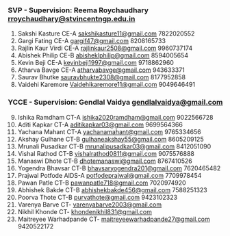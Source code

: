 ### SVP - Supervision: Reema Roychaudhary rroychaudhary@stvincentngp.edu.in
1. Sakshi Kasture CE-A sakshikasture11@gmail.com 7822020552
2. Gargi Fating CE-A gargif47@gmail.com  8208165733
3. Rajlin Kaur Virdi CE-A rajlinkaur2508@gmail.com 9960737174
4. Abishek Philip CE-B abisheklphilip@gmail.com 8594005654
5. Kevin Beji CE-A kevinbeji1997@gmail.com 9718862960
6. Atharva Bavge CE-A atharvabavge@gmail.com 943633371
7. Saurav Bhutke sauravbhukte2308@gmail.com 8177952858
8. Vaidehi Karemore Vaidehikaremore11@gmail.com 9049646491

### YCCE - Supervision: Gendlal Vaidya gendlalvaidya@gmail.com
9.  Ishika Ramdham 	CT-A 	ishika2020ramdham@gmail.com	9022566728
10. Aditi Kapkar CT-A 	aditikapkar03@gmail.com 9699564366
11. Yachana Mahant CT-A 		yachanamahant@gmail.com	9765334656
12. Akshay Gulhane CT-B		gulhaneakshay55@gmail.com	8605209125
13. Mrunali Pusadkar CT-B		mrunalipusadkar03@gmail.com	8412051090
14. Vishal Rathod CT-B		vishalrathod0811@gmail.com	9075576888
15. Manaswi Dhote CT-B			dhotemanaswi@gmail.com 8767410526
16. Yogendra Bhavsar	CT-B	bhavsaryogendra201@gmail.com	7620465482
17. Prajwal Potfode	AIDS-A	potfodeprajwal@gmail.com	7709978454
18. Pawan Patle CT-B		pawanpatle718@gmail.com	7020974920
19. Abhishek Bakde	CT-B	abhishekbakde456@gmail.com	7588251323
20. Poorva Thote	CT-B		purvathote@gmail.com 9423102323
21. Varenya Barve CT-  varenyabarve2003@gmail.com
22. Nikhil Khonde CT-  khondenikhil831@gmail.com
23. Maitreyee Warhadpande CT- maitreyeewarhadpande27@gmail.com 9420522172

